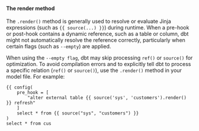 #### The render method

The `.render()` method is generally used to resolve or evaluate Jinja expressions (such as `{{ source(...) }}`) during runtime. When a pre-hook or post-hook contains a dynamic reference, such as a table or column, dbt might not automatically resolve the reference correctly, particularly when certain flags (such as `--empty`) are applied.

When using the `--empty flag`, dbt may skip processing `ref()` or `source()` for optimization. To avoid compilation errors and to explicitly tell dbt to process a specific relation (`ref()` or `source()`), use the `.render()` method in your model file. For example:


<File name='models.sql'>

```Jinja
{{ config(
    pre_hook = [
        "alter external table {{ source('sys', 'customers').render() }} refresh"
    ]
    select * from {{ source("sys", "customers") }} 
)
select * from cus
```

</File>
